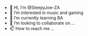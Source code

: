 - 👋 Hi, I’m @SleepyJoe-ZA
- 👀 I’m interested in music and gaming 
- 🌱 I’m currently learning BA
- 💞️ I’m looking to collaborate on ...
- 📫 How to reach me ...

<!---
SleepyJoe-ZA/SleepyJoe-ZA is a ✨ special ✨ repository because its `README.md` (this file) appears on your GitHub profile.
You can click the Preview link to take a look at your changes.
--->
